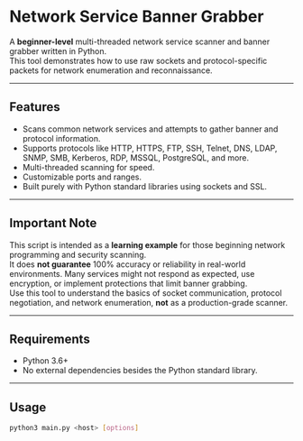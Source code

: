 # Network Service Banner Grabber

A **beginner-level** multi-threaded network service scanner and banner grabber written in Python.  
This tool demonstrates how to use raw sockets and protocol-specific packets for network enumeration and reconnaissance.

---

## Features

- Scans common network services and attempts to gather banner and protocol information.
- Supports protocols like HTTP, HTTPS, FTP, SSH, Telnet, DNS, LDAP, SNMP, SMB, Kerberos, RDP, MSSQL, PostgreSQL, and more.
- Multi-threaded scanning for speed.
- Customizable ports and ranges.
- Built purely with Python standard libraries using sockets and SSL.

---

## Important Note

This script is intended as a **learning example** for those beginning network programming and security scanning.  
It does **not guarantee** 100% accuracy or reliability in real-world environments. Many services might not respond as expected, use encryption, or implement protections that limit banner grabbing.  
Use this tool to understand the basics of socket communication, protocol negotiation, and network enumeration, **not** as a production-grade scanner.

---

## Requirements

- Python 3.6+
- No external dependencies besides the Python standard library.

---

## Usage

```bash
python3 main.py <host> [options]

